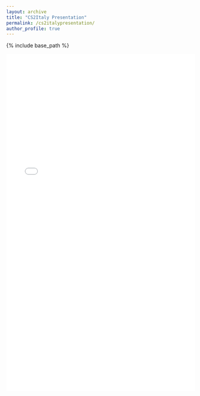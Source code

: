 ```yaml
---
layout: archive
title: "CS2Italy Presentation"
permalink: /cs2italypresentation/
author_profile: true
---
```

{% include base_path %}
<iframe src="/files/interactive_3d_density_plot.html" width="100%" height="900" frameborder="no" border="0" marginwidth="0" marginheight="0"></iframe> 
